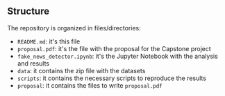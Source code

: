 ## Structure
The repository is organized in files/directories:
- `README.md`: it's this file
- `proposal.pdf`: it's the file with the proposal for the Capstone project
- `fake_news_detector.ipynb`: it's the Jupyter Notebook with the analysis and results
- `data`: it contains the zip file with the datasets
- `scripts`: it contains the necessary scripts to reproduce the results
- `proposal`: it contains the files to write `proposal.pdf`